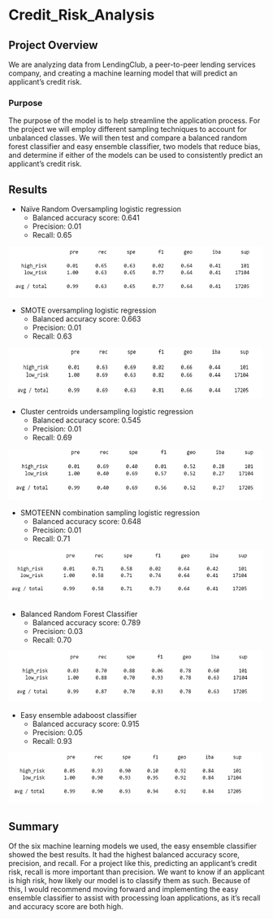 # Credit_Risk_Analysis

## Project Overview
We are analyzing data from LendingClub, a peer-to-peer lending services company, and creating a machine learning model that will predict an applicant’s credit risk.

### Purpose
The purpose of the model is to help streamline the application process.  For the project we will employ different sampling techniques to account for unbalanced classes.  We will then test and compare a balanced random forest classifier and easy ensemble classifier, two models that reduce bias, and determine if either of the models can be used to consistently predict an applicant’s credit risk.

## Results
-	Naïve Random Oversampling logistic regression
    - Balanced accuracy score: 0.641
    -	Precision: 0.01
    -	Recall: 0.65
<img src="Imbalanced_classification_reports/random_oversampling.PNG" width="500" height="100"/>

-	SMOTE oversampling logistic regression
    -	Balanced accuracy score: 0.663
    -	Precision: 0.01
    -	Recall: 0.63
<img src="Imbalanced_classification_reports/smote.PNG" width="500" height="100"/>

- Cluster centroids undersampling logistic regression
  -	Balanced accuracy score: 0.545
  -	Precision: 0.01
  -	Recall: 0.69
<img src="Imbalanced_classification_reports/cluster_centroids.PNG" width="500" height="100"/>

-	SMOTEENN combination sampling logistic regression
    -	Balanced accuracy score: 0.648
    -	Precision: 0.01
    -	Recall: 0.71
<img src="Imbalanced_classification_reports/smoteen.PNG" width="500" height="100"/>

-	Balanced Random Forest Classifier
    -	Balanced accuracy score: 0.789
    -	Precision: 0.03
    -	Recall: 0.70
<img src="Imbalanced_classification_reports/balanced_random_forest_classifier.PNG" width="500" height="100"/>

-	Easy ensemble adaboost classifier
  	-	Balanced accuracy score: 0.915
    -	Precision: 0.05
    -	Recall: 0.93
<img src="Imbalanced_classification_reports/easy_ensemble.PNG" width="500" height="100"/>

## Summary
Of the six machine learning models we used, the easy ensemble classifier showed the best results.  It had the highest balanced accuracy score, precision, and recall. For a project like this, predicting an applicant’s credit risk, recall is more important than precision.  We want to know if an applicant is high risk, how likely our model is to classify them as such.  Because of this, I would recommend moving forward and implementing the easy ensemble classifier to assist with processing loan applications, as it’s recall and accuracy score are both high.
